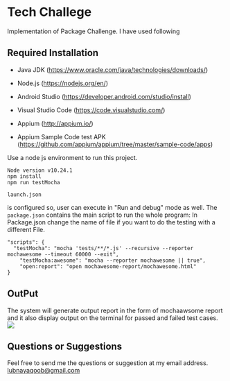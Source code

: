 # Tech Challege


Implementation of Package	Challenge. I have used following 

## Required Installation 

* Java JDK (https://www.oracle.com/java/technologies/downloads/)

* Node.js (https://nodejs.org/en/)

* Android Studio (https://developer.android.com/studio/install)

* Visual Studio Code (https://code.visualstudio.com/)

* Appium (http://appium.io/)

* Appium Sample Code test APK (https://github.com/appium/appium/tree/master/sample-code/apps)

Use a node js environment to run this project.
```
Node version v10.24.1 
npm install
npm run testMocha
```

```
launch.json
```
is configured so, user can execute in "Run and debug" mode as well.
The ```package.json``` contains the main script to run the whole program: In Package.json change the name of file if you want to do the testing with a different File. 
```
"scripts": {
  "testMocha": "mocha 'tests/**/*.js' --recursive --reporter mochawesome --timeout 60000 --exit",
    "testMocha:awesome": "mocha --reporter mochawesome || true",
    "open:report": "open mochawesome-report/mochawesome.html"
}
```

## OutPut
The system will generate output report in the form of mochaawsome report and it also display output on the terminal for passed and failed test cases.
![](image_readmeFile/s.PNG)

## Questions or Suggestions
Feel free to send me the questions or suggestion at my email address.
lubnayaqoob@gmail.com